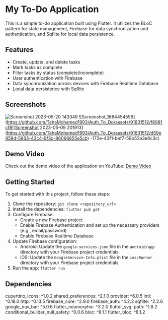 # My To-Do Application

This is a simple to-do application built using Flutter. It utilizes the BLoC pattern for state management, Firebase for data synchronization and authentication, and Sqflite for local data persistence.

## Features

- Create, update, and delete tasks
- Mark tasks as complete
- Filter tasks by status (complete/incomplete)
- User authentication with Firebase
- Data synchronization across devices with Firebase Realtime Database
- Local data persistence with Sqflite


## Screenshots
![Screenshot 2023-05-20 143349](https://github.com/TahaMohamed1993/Auth_To_Do/assets/91631512/61e30793-8c1e-4d2b-a2a1-0a151a60d9fc)
![Screenshot_1684454559](https://github.com/TahaMohamed1993/Auth_To_Do/assets/91631512/f8981cf8![Screenshot 2023-05-09 201913](https://github.com/TahaMohamed1993/Auth_To_Do/assets/91631512/d59e959d-5663-43c4-9f3c-86066655e5cb)
-172e-43f1-bef7-59b53a3e6c3c)


## Demo Video

Check out the demo video of the application on YouTube: [Demo Video](https://youtu.be/ruyTHTntYxg)

## Getting Started

To get started with this project, follow these steps:

1. Clone the repository: `git clone <repository_url>`
2. Install the dependencies: `flutter pub get`
3. Configure Firebase:
   - Create a new Firebase project
   - Enable Firebase Authentication and set up the necessary providers (e.g., email/password)
   - Enable Firebase Realtime Database
4. Update Firebase configuration:
   - Android: Update the `google-services.json` file in the `android/app` directory with your Firebase project credentials
   - iOS: Update the `GoogleService-Info.plist` file in the `ios/Runner` directory with your Firebase project credentials
5. Run the app: `flutter run`

## Dependencies

cupertino_icons: ^1.0.2
  shared_preferences: ^2.1.0
  provider: ^6.0.5
  intl: ^0.18.0
  http: ^0.13.5
  firebase_core: ^2.9.0
  firebase_auth: ^4.2.2
  sqflite: ^2.2.6
  google_nav_bar: ^5.0.6
  flutter_neumorphic: ^3.2.0
  flutter_svg:
  path: ^1.8.2
  conditional_builder_null_safety: ^0.0.6
  bloc: ^8.1.1
  flutter_bloc: ^8.1.2


